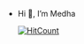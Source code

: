 - Hi 👋, I’m Medha

  [![HitCount](https://hits.dwyl.com/MedhaRanga/README.me.svg?style=flat-square)](http://hits.dwyl.com/MedhaRanga/README.me)

<!---
Medha is a ✨ special ✨ repository because its `README.md` (this file) appears on your GitHub profile.
You can click the Preview link to take a look at your changes.
--->
